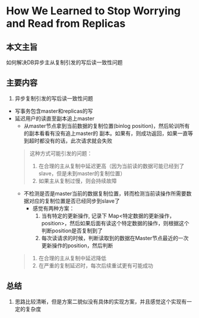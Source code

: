# How We Learned to Stop Worrying and Read from Replicas

## 本文主旨
  如何解决DB异步主从复制引发的写后读一致性问题
## 主要内容
 1. 异步复制引发的写后读一致性问题
   - 写事务包含master和replicas的写
   - 延迟用户的读直至副本追上master
      - 从master节点拿到当前数据的复制位置(binlog position)，然后轮训所有的副本看看有没有追上master的
        副本。如果有，则成功返回，如果一直等到超时都没有的话，此次请求就会失败
       > 这种方式可能引发的问题：
       > 1. 在合理的主从复制中延迟更高（因为当前读的数据可能已经到了slave，但是未到master的复制位置）
       > 2. 如果主从复制过慢，则会持续故障 
      - 不检测是否是master当前的数据复制位置，转而检测当前读操作所需要数据对应的复制位置是否已经同步到slave了
         - 感觉有两种方案：
            1. 当有特定的更新操作, 记录下 Map<特定数据的更新操作，position>，然后如果后面有读这个特定数据的操作，则根据这个判断position是否复制到了
            2. 每次读请求的时候，判断读取到的数据在Master节点最近的一次更新操作的position，然后判断
       > 1. 在合理的主从复制中延迟降低
       > 2. 在严重的复制延迟时，每次后续重试更有可能成功
## 总结
  1. 思路比较清晰，但是方案二貌似没有具体的实现方案，并且感觉这个实现有一定的复杂度
     